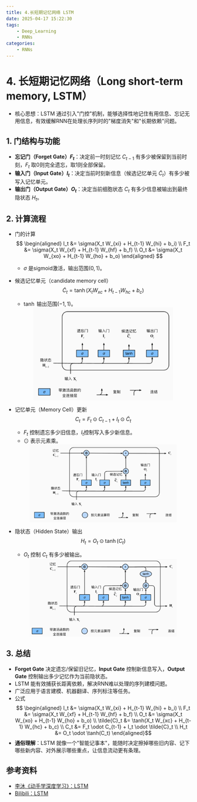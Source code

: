 ```yaml
---
title: 4.长短期记忆网络 LSTM
date: 2025-04-17 15:22:30
tags:
    - Deep_Learning
    - RNNs
categories:
    - RNNs
---
```

# 4. 长短期记忆网络（Long short-term memory, LSTM）

- 核心思想：LSTM 通过引入"门控"机制，能够选择性地记住有用信息、忘记无用信息，有效缓解RNN在处理长序列时的"梯度消失"和"长期依赖"问题。

## 1. 门结构与功能

- **忘记门（Forget Gate）$F_t$**：决定前一时刻记忆 $C_{t-1}$ 有多少被保留到当前时刻，$F_t$ 取0则完全遗忘，取1则全部保留。
- **输入门（Input Gate）$I_t$**：决定当前时刻新信息（候选记忆单元 $\tilde{C}_t$）有多少被写入记忆单元。
- **输出门（Output Gate）$O_t$**：决定当前细胞状态 $C_t$ 有多少信息被输出到最终隐状态 $H_t$。

## 2. 计算流程

- 门的计算
    $$
    \begin{aligned}
    I_t &= \sigma(X_t W_{xi} + H_{t-1} W_{hi} + b_i)  \\
    F_t &= \sigma(X_t W_{xf} + H_{t-1} W_{hf} + b_f)  \\
    O_t &= \sigma(X_t W_{xo} + H_{t-1} W_{ho} + b_o) 
    \end{aligned}
    $$
	- $\sigma$ 是sigmoid激活，输出范围$(0,1)$。
	
- 候选记忆单元（candidate memory cell）
	$$\tilde{C}_t = \tanh(X_t W_{xc} + H_{t-1} W_{hc} + b_c)$$
	- $\tanh$ 输出范围$(-1, 1)$。
	<img src="/images/img/img_LSTM-PreM.png" width=380 style="display: block; margin: 0 auto;" />

- 记忆单元（Memory Cell）更新
	$$C_t = F_t \odot C_{t-1} + I_t \odot \tilde{C}_t$$
	- $F_t$ 控制遗忘多少旧信息，$I_t$控制写入多少新信息。
	- $\odot$ 表示元素乘。
	 <img src="/images/img/img_LSTM-M.png" width=400 style="display: block; margin: 0 auto;" />

- 隐状态（Hidden State）输出
	$$H_t = O_t \odot \tanh(C_t)$$
	- $O_t$ 控制 $C_t$ 有多少被输出。
	<img src="/images/img/img_LSTM-H.png" width=400 style="display: block; margin: 0 auto;" />
	  

## 3. 总结

- **Forget Gate** 决定遗忘/保留旧记忆，**Input Gate** 控制新信息写入，**Output Gate** 控制输出多少记忆作为当前隐状态。
- LSTM 能有效捕获长距离依赖，解决RNN难以处理的序列建模问题。
- 广泛应用于语言建模、机器翻译、序列标注等任务。
- 公式
$$
\begin{aligned}
I_t &= \sigma(X_t W_{xi} + H_{t-1} W_{hi} + b_i) \\
F_t &= \sigma(X_t W_{xf} + H_{t-1} W_{hf} + b_f) \\
O_t &= \sigma(X_t W_{xo} + H_{t-1} W_{ho} + b_o) \\
\tilde{C}_t &= \tanh(X_t W_{xc} + H_{t-1} W_{hc} + b_c) \\
C_t &= F_t \odot C_{t-1} + I_t \odot \tilde{C}_t \\
H_t &= O_t \odot \tanh(C_t)
\end{aligned}$$
- **通俗理解**：LSTM 就像一个"智能记事本"，能随时决定擦掉哪些旧内容、记下哪些新内容、对外展示哪些重点，让信息流动更有条理。

## 参考资料

- [李沐《动手学深度学习》：LSTM](https://zh-v2.d2l.ai/chapter_recurrent-modern/lstm.html)
- [Bilibili：LSTM](https://www.bilibili.com/video/BV1JU4y1H7PC/)
